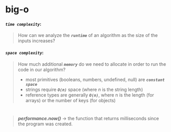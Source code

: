 # big-o

#### _`time complexity`_:

> How can we analyze the **_`runtime`_** of an algorithm as the size of the inputs increases?

#### _`space complexity`_:

> How much additional **_`memory`_** do we need to allocate in order to run the code in our algorithm?
>
> - most primitives (booleans, numbers, undefined, null) are **_`constant space`_**
> - strings require **_`O(n)`_** space (where _n_ is the string length)
> - reference types are generally **_`O(n)`_**, where n is the length (for arrays) or the number of keys (for objects)

#

> **_performance.now()_** -> the function that returns milliseconds since the program was created.
